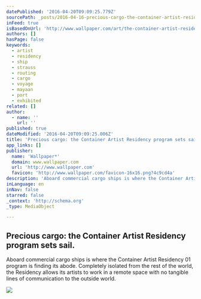 ```yaml
---
datePublished: '2016-04-20T09:09:25.779Z'
sourcePath: _posts/2016-04-16-precious-cargo-the-container-artist-residency-program-sets.md
inFeed: true
isBasedOnUrl: 'http://www.wallpaper.com/art/the-container-artist-residency-program-sets-sail'
authors: []
hasPage: false
keywords:
  - artist
  - residency
  - ship
  - strauss
  - routing
  - cargo
  - voyage
  - mayaan
  - port
  - exhibited
related: []
author:
  - name: ''
    url: ''
published: true
dateModified: '2016-04-20T09:09:25.006Z'
title: 'Precious cargo: the Container Artist Residency program sets sail.'
app_links: []
publisher:
  name: 'Wallpaper*'
  domain: www.wallpaper.com
  url: 'http://www.wallpaper.com'
  favicon: 'http://www.wallpaper.com/favicon-16x16.png?4c9cd4a'
description: 'Aboard commercial cargo ships is where the Container Artist Residency 01 program is finding its abode. Completely isolated from the rest of the world, the Residency allows its artists to work in a remote space with no tangible lines of communication to the outside world.'
inLanguage: en
inNav: false
starred: false
_context: 'http://schema.org'
_type: MediaObject

---
```

<article style=""><h1>Precious cargo: the Container Artist Residency program sets sail.</h1><p>Aboard commercial cargo ships is where the Container Artist Residency 01 program is finding its abode. Completely isolated from the rest of the world, the Residency allows its artists to work in a remote space with no tangible lines of communication to the outside world.</p><img src="https://s3-us-west-2.amazonaws.com/the-grid-img/p/2d759350ce98ca3bc139cec56370ae7702fae3f5.jpg" /></article>